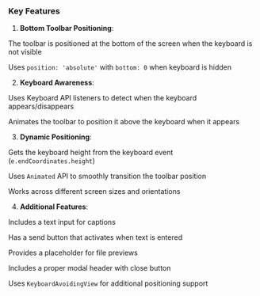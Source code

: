 ### Key Features

1. **Bottom Toolbar Positioning**:

The toolbar is positioned at the bottom of the screen when the keyboard is not visible

Uses `position: 'absolute'` with `bottom: 0` when keyboard is hidden



2. **Keyboard Awareness**:

Uses Keyboard API listeners to detect when the keyboard appears/disappears

Animates the toolbar to position it above the keyboard when it appears



3. **Dynamic Positioning**:

Gets the keyboard height from the keyboard event (`e.endCoordinates.height`)

Uses `Animated` API to smoothly transition the toolbar position

Works across different screen sizes and orientations



4. **Additional Features**:

Includes a text input for captions

Has a send button that activates when text is entered

Provides a placeholder for file previews

Includes a proper modal header with close button

Uses `KeyboardAvoidingView` for additional positioning support
